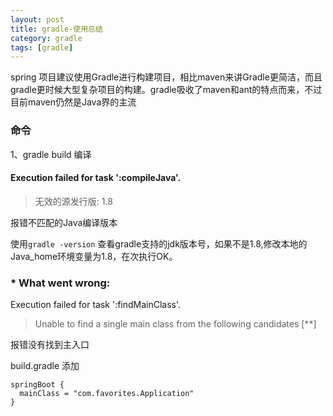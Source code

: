 ```yaml
---
layout: post
title: gradle-使用总结
category: gradle
tags: [gradle]
---
```


spring 项目建议使用Gradle进行构建项目，相比maven来讲Gradle更简洁，而且gradle更时候大型复杂项目的构建。gradle吸收了maven和ant的特点而来，不过目前maven仍然是Java界的主流


### 命令
1、gradle build  编译


#### Execution failed for task ':compileJava'.
> 无效的源发行版: 1.8

报错不匹配的Java编译版本

使用```gradle -version``` 查看gradle支持的jdk版本号，如果不是1.8,修改本地的Java_home环境变量为1.8，在次执行OK。


### * What went wrong:
Execution failed for task ':findMainClass'.
> Unable to find a single main class from the following candidates [**]

报错没有找到主入口

build.gradle 添加

``` properties
springBoot {
  mainClass = "com.favorites.Application"
}
```

